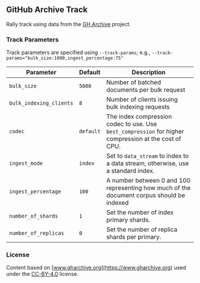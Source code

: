 ## GitHub Archive Track

Rally track using data from the [GH Archive](https://www.gharchive.org/) project.

### Track Parameters

Track parameters are specified using `--track-params`; e.g., `--track-params="bulk_size:1000,ingest_percentage:75"`

| Parameter | Default | Description |
| --- | --- | --- |
| `bulk_size` | `5000` | Number of batched documents per bulk request |
| `bulk_indexing_clients` | `8` | Number of clients issuing bulk indexing requests |
| `codec` | `default` | The index compression codec to use. Use `best_compression` for higher compression at the cost of CPU. |
| `ingest_mode` | `index` | Set to `data_stream` to index to a data stream, otherwise, use a standard index. |
| `ingest_percentage` | `100` | A number between 0 and 100 representing how much of the document corpus should be indexed |
| `number_of_shards` | `1` | Set the number of index primary shards. |
| `number_of_replicas` | `0` | Set the number of replica shards per primary. |

### License

Content based on [www.gharchive.org](https://www.gharchive.org) used under the [CC-BY-4.0](https://creativecommons.org/licenses/by/4.0/) license.